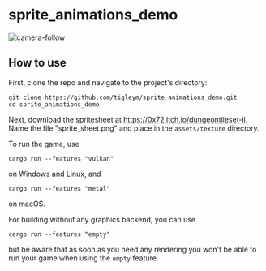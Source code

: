 # sprite_animations_demo
![camera-follow](https://user-images.githubusercontent.com/14285585/90681860-15310e00-e232-11ea-8c68-9223d2ea53df.gif)

## How to use

First, clone the repo and navigate to the project's directory:

```
git clone https://github.com/tigleym/sprite_animations_demo.git
cd sprite_animations_demo
```

Next, download the spritesheet at https://0x72.itch.io/dungeontileset-ii. Name the file "sprite_sheet.png" and place in the `assets/texture` directory.

To run the game, use

```
cargo run --features "vulkan"
```

on Windows and Linux, and

```
cargo run --features "metal"
```

on macOS.

For building without any graphics backend, you can use

```
cargo run --features "empty"
```

but be aware that as soon as you need any rendering you won't be able to run your game when using
the `empty` feature.
